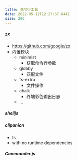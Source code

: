 ```yaml
---
title: 命令行工具
date: 2022-05-12T12:27:37.844Z
size: 296
---
```

##### zx

- https://github.com/google/zx
- 内置模块
  - minimist
    - 获取命令行参数
  - globby
    - 匹配文件
  - fs-extra
    - 文件操作
  - chalk
    - 终端彩色输出日志
  - ...

##### shelljs

##### clipanion

- ts
- with no runtime dependencies

##### Commander.js
